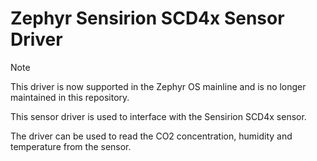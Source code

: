 # Zephyr Sensirion SCD4x Sensor Driver

> [!NOTE]
> This driver is now supported in the Zephyr OS mainline and is no longer maintained in this repository.

This sensor driver is used to interface with the Sensirion SCD4x sensor.

The driver can be used to read the CO2 concentration, humidity and temperature from the sensor.

